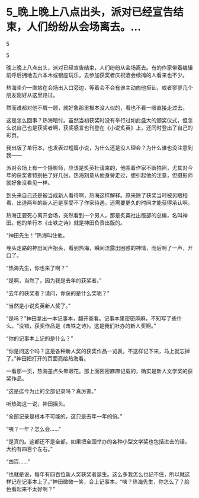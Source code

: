 # 5_晚上晚上八点出头，派对已经宣告结束，人们纷纷从会场离去。...

5

5

晚上晚上八点出头，派对已经宣告结束，人们纷纷从会场离去。有的作家带着编辑前呼后拥地去六本木或银座玩乐，去参加获奖者庆祝酒会续摊的人看来也不少。

热海圭介一直站在会场出入口旁边，等着会不会有谁主动向他搭讪，或者寥寥几个朋友刚好从这里路过。

然而谁都对他不屑一顾，就好象那里根本没人似的，看也不看一眼直接走过去。

这是怎么回事？热海暗忖。虽然当初获奖时没有举行过如此盛大的颁奖仪式，但怎么说自己也是获奖者啊，获奖感言也刊登在《小说炙英》上，还同时登出了自己的彩页。

我出版了单行本，也发表过短篇小说，为什么还是没人理会？为什么谁也没注意到我——

派对会场上有一个摄影师，应该是炙英社请来的，他围着作家不断拍照，尤其对今年的获奖者特别拍了好几张。热海刻意从他身旁走过，想引起他的注意，但摄影师就好象没看见一样。

到头来自己还是被当成新人看待啊，热海这样解释。原来除了获奖当时被另眼相看，出道两年的新人还是享受不了作家待遇，还需要更久的时间才能获得承认啊。

热海正要死心离开会场，突然看到一个男人，那是炙英社出版部的总编，名叫神田。他的单行本《击铁之诗》就是神田负责出版的。

“神田先生！”热海叫住他。

埋头走路的神田闻声抬头，看到热海，瞬间流露出困惑的神情，而后啊了一声，开口了。

“热海先生，你也来了啊？”

“是啊，当然了，因为我是去年的获奖者。”

“去年的获奖者？请问，你获的是什么奖呢？”

“当然是小说炙英新人奖了。”

“是吗？”神田拿出一本记事本，翻开查看。记事本里密密麻麻，不知写了些什么。“没错，获奖作品是《击铁之诗》。这是我们社办的新人奖啊。”

“你的记事本上记的是什么？”

“你是问这个吗？这是各种新人奖的获奖作品一览表。不这样记下来，马上就忘掉了。”神田把打开的页面亮给热海看。

一看那一页，热海差点头晕眼花。那上面密密麻麻记载的，确实是新人文学奖的获奖作品。

“这是迄今为止的全部记录吗？真厉害。”

听热海这一说，神田摇头。

“全部记录是根本不可能的，这只是去年一年的份。”

“咦？一年？怎么会……”

“是真的。这都还不是全部，如果把全国举办的各种小型文学奖也包括进去的话，大约有四百个左右。”

“四百……”

“也就是说，每年有四百位新人奖获奖者诞生。这么多我怎么也记不住，所以就这样记在记事本上了。”神田微微一笑，合上记事本。“咦？热海先生，你怎么了？脸色看起来不太好啊？”
